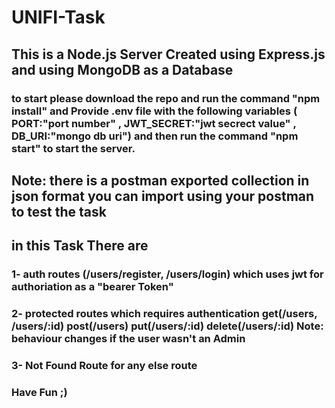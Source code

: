 # UNIFI-Task

## This is a Node.js Server Created using Express.js and using MongoDB as a Database

### to start please download the repo and run the command "npm install" and Provide .env file with the following variables ( PORT:"port number" , JWT_SECRET:"jwt secrect value" , DB_URI:"mongo db uri") and then run the command "npm start" to start the server.

## Note: there is a postman exported collection in json format you can import using your postman to test the task

## in this Task There are

### 1- auth routes (/users/register, /users/login) which uses jwt for authoriation as a "bearer Token"

### 2- protected routes which requires authentication get(/users, /users/:id) post(/users) put(/users/:id) delete(/users/:id) Note: behaviour changes if the user wasn't an Admin

### 3- Not Found Route for any else route

### Have Fun ;)
